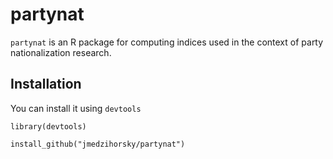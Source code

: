 # partynat

`partynat` is an R package for computing indices used in the context of party nationalization research.



## Installation

You can install it using `devtools`

`library(devtools)`

`install_github("jmedzihorsky/partynat")`
